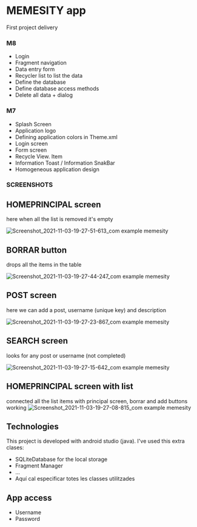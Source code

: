 # MEMESITY app

First project delivery

### M8
* Login
* Fragment navigation
* Data entry form
* Recycler list to list the data
* Define the database
* Define database access methods
* Delete all data + dialog




### M7
* Splash Screen
* Application logo
* Defining application colors in Theme.xml
* Login screen
* Form screen
* Recycle View. Item
* Information Toast / Information SnakBar
* Homogeneous application design

### SCREENSHOTS

## HOMEPRINCIPAL screen
here when all the list is removed it's empty

![Screenshot_2021-11-03-19-27-51-613_com example memesity](https://user-images.githubusercontent.com/72093965/140171222-6a63fe64-36f6-42ab-ba44-0ea29794de8f.png) 

## BORRAR button
drops all the items in the table

![Screenshot_2021-11-03-19-27-44-247_com example memesity](https://user-images.githubusercontent.com/72093965/140171657-53cf5a77-45c5-416e-af87-d6b6f95b85e9.png)

## POST screen
here we can add a post, username (unique key) and description

![Screenshot_2021-11-03-19-27-23-867_com example memesity](https://user-images.githubusercontent.com/72093965/140171807-4c51d2b5-b1be-4f2b-8fae-51473414a73a.png)

## SEARCH screen
looks for any post or username (not completed)

![Screenshot_2021-11-03-19-27-15-642_com example memesity](https://user-images.githubusercontent.com/72093965/140171892-f3a1223b-db63-4738-bd65-892d5c466afb.png)

## HOMEPRINCIPAL screen with list
connected all the list items with principal screen, borrar and add buttons working
![Screenshot_2021-11-03-19-27-08-815_com example memesity](https://user-images.githubusercontent.com/72093965/140172274-b046e6b9-1e20-4819-8b31-77ce3914c252.png)

## Technologies
This project is developed with android studio (java).
I've used this extra clases:

* SQLiteDatabase for the local storage
* Fragment Manager
* ...
* Aquí cal especificar totes les classes utilitzades


## App access
* Username
* Password

